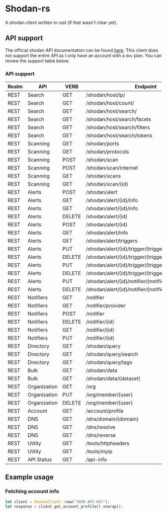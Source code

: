 # Shodan-rs

A shodan client written in rust (if that wasn't clear yet).

## API support
The official shodan API documentation can be found [here](https://developer.shodan.io/api).
This client does not support the entire API as I only have an account with a `dev` plan.
You can review the support table below.

### API support
| Realm | API          | VERB   | Endpoint                                              | Support              |
|-------|--------------|--------|-------------------------------------------------------|----------------------|
| REST  | Search       | GET    | /shodan/host/ip/                                      | :white_large_square: |
| REST  | Search       | GET    | /shodan/host/count/                                   | :white_large_square: |
| REST  | Search       | GET    | /shodan/host/search/                                  | :white_large_square: |
| REST  | Search       | GET    | /shodan/host/search/facets                            | :white_large_square: |
| REST  | Search       | GET    | /shodan/host/search/filters                           | :white_large_square: |
| REST  | Search       | GET    | /shodan/host/search/tokens                            | :white_large_square: |
| REST  | Scanning     | GET    | /shodan/ports                                         | :white_large_square: |
| REST  | Scanning     | GET    | /shodan/protocols                                     | :white_large_square: |
| REST  | Scanning     | POST   | /shodan/scan                                          | :white_large_square: |
| REST  | Scanning     | POST   | /shodan/scan/internet                                 | :white_large_square: |
| REST  | Scanning     | GET    | /shodan/scans                                         | :white_large_square: |
| REST  | Scanning     | GET    | /shodan/scan/{id}                                     | :white_large_square: |
| REST  | Alerts       | POST   | /shodan/alert                                         | :white_large_square: |
| REST  | Alerts       | GET    | /shodan/alert/{id}/info                               | :white_large_square: |
| REST  | Alerts       | GET    | /shodan/alert/{id}/info                               | :white_large_square: |
| REST  | Alerts       | DELETE | /shodan/alert/{id}                                    | :white_large_square: |
| REST  | Alerts       | POST   | /shodan/alert/{id}                                    | :white_large_square: |
| REST  | Alerts       | GET    | /shodan/alert/info                                    | :white_large_square: |
| REST  | Alerts       | GET    | /shodan/alert/triggers                                | :white_large_square: |
| REST  | Alerts       | PUT    | /shodan/alert/{id}/trigger/{trigger}                  | :white_large_square: |
| REST  | Alerts       | DELETE | /shodan/alert/{id}/trigger/{trigger}                  | :white_large_square: |
| REST  | Alerts       | PUT    | /shodan/alert/{id}/trigger/{trigger}/ignore/{service} | :white_large_square: |
| REST  | Alerts       | DELETE | /shodan/alert/{id}/trigger/{trigger}/ignore/{service} | :white_large_square: |
| REST  | Alerts       | PUT    | /shodan/alert/{id}/notifier/{notifier_id}             | :white_large_square: |
| REST  | Alerts       | DELETE | /shodan/alert/{id}/notifier/{notifier_id}             | :white_large_square: |
| REST  | Notifiers    | GET    | /notifier                                             | :white_large_square: |
| REST  | Notifiers    | GET    | /notifier/provider                                    | :white_large_square: |
| REST  | Notifiers    | POST   | /notifier                                             | :white_large_square: |
| REST  | Notifiers    | DELETE | /notifier/{id}                                        | :white_large_square: |
| REST  | Notifiers    | GET    | /notifier/{id}                                        | :white_large_square: |
| REST  | Notifiers    | PUT    | /notifier/{id}                                        | :white_large_square: |
| REST  | Directory    | GET    | /shodan/query                                         | :white_large_square: |
| REST  | Directory    | GET    | /shodan/query/search                                  | :white_large_square: |
| REST  | Directory    | GET    | /shodan/query/tags                                    | :white_large_square: |
| REST  | Bulk         | GET    | /shodan/data                                          | :white_large_square: |
| REST  | Bulk         | GET    | /shodan/data/{dataset}                                | :white_large_square: |
| REST  | Organization | GET    | /org                                                  | :white_large_square: |
| REST  | Organization | PUT    | /org/member/{user}                                    | :white_large_square: |
| REST  | Organization | DELETE | /org/member/{user}                                    | :white_large_square: |
| REST  | Account      | GET    | /account/profile                                      | :white_large_square: |
| REST  | DNS          | GET    | /dns/domain/{domain}                                  | :white_large_square: |
| REST  | DNS          | GET    | /dns/resolve                                          | :white_large_square: |
| REST  | DNS          | GET    | /dns/reverse                                          | :white_large_square: |
| REST  | Utility      | GET    | /tools/httpheaders                                    | :white_large_square: |
| REST  | Utility      | GET    | /tools/myip                                           | :white_large_square: |
| REST  | API Status   | GET    | /api-info                                             | :white_large_square: |

## Example usage

### Fetching account info

```rust
let client = ShodanClient::new("YOUR-API-KEY");
let response = client.get_account_profile().unwrap();
```